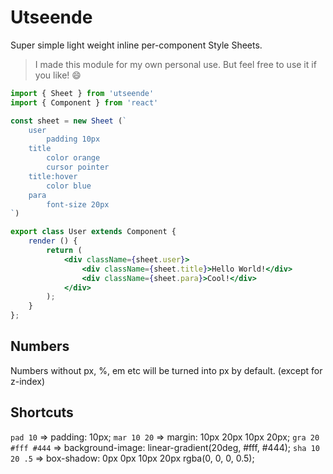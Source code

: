 # Utseende

Super simple light weight inline per-component Style Sheets.

> I made this module for my own personal use. But feel free to use it if you like! 😄

```jsx
import { Sheet } from 'utseende'
import { Component } from 'react'

const sheet = new Sheet (`
    user
        padding 10px
    title
        color orange
        cursor pointer
    title:hover
        color blue
    para
        font-size 20px
`)

export class User extends Component {
    render () {
        return (
            <div className={sheet.user}>
                <div className={sheet.title}>Hello World!</div>
                <div className={sheet.para}>Cool!</div>
            </div>
        );
    }
};

```

## Numbers 
Numbers without px, %, em etc will be turned into px by default. (except for z-index)

## Shortcuts
`pad 10` => padding: 10px;
`mar 10 20` => margin: 10px 20px 10px 20px;
`gra 20 #fff #444` => background-image: linear-gradient(20deg, #fff, #444);
`sha 10 20 .5` => box-shadow: 0px 0px 10px 20px rgba(0, 0, 0, 0.5);
